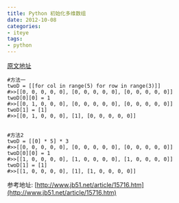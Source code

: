 ```yaml
---
title: Python 初始化多维数组
date: 2012-10-08
categories:
- iteye
tags:
- python
---
```

<!-- more -->

[原文地址](http://fiftyk.iteye.com/admin/blogs/1693782)

```
#方法一
twoD = [[for col in range(5) for row in range(3)]]
#>>[[0, 0, 0, 0, 0], [0, 0, 0, 0, 0], [0, 0, 0, 0, 0]]
twoD[0][0] = 1
#>>[[0, 1, 0, 0, 0], [0, 0, 0, 0, 0], [0, 0, 0, 0, 0]]
twoD[1] = [1]
#>>[[0, 1, 0, 0, 0], [1], [0, 0, 0, 0, 0]]


#方法2
twoD = [[0] * 5] * 3
#>>[[0, 0, 0, 0, 0], [0, 0, 0, 0, 0], [0, 0, 0, 0, 0]]
twoD[0][0] = 1
#>>[[1, 0, 0, 0, 0], [1, 0, 0, 0, 0], [1, 0, 0, 0, 0]]
twoD[1] = [1]
#>>[[1, 0, 0, 0, 0], [1], [1, 0, 0, 0, 0]]
```
参考地址: [http://www.jb51.net/article/15716.htm](http://www.jb51.net/article/15716.htm)